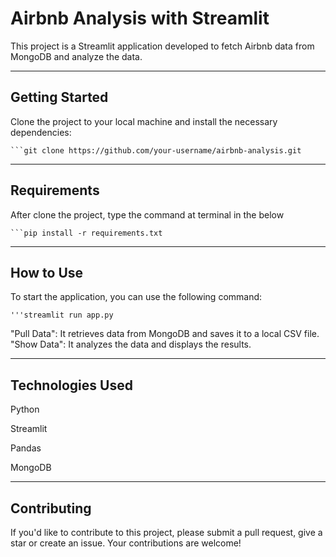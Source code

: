 

# Airbnb Analysis with Streamlit

This project is a Streamlit application developed to fetch Airbnb data from MongoDB and analyze the data.

**********************************************************

## Getting Started

Clone the project to your local machine and install the necessary dependencies:

    ```git clone https://github.com/your-username/airbnb-analysis.git

**********************************************************

## Requirements

After clone the project, type the command at terminal in the below 

    ```pip install -r requirements.txt

**********************************************************

## How to Use

To start the application, you can use the following command:

    '''streamlit run app.py

"Pull Data": It retrieves data from MongoDB and saves it to a local CSV file.
"Show Data": It analyzes the data and displays the results.

**********************************************************

## Technologies Used

Python

Streamlit

Pandas

MongoDB

**********************************************************

## Contributing

If you'd like to contribute to this project, please submit a pull request, give a star or create an issue. Your contributions are welcome!

